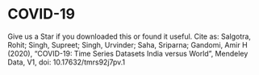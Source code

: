# COVID-19
Give us a Star if you downloaded this or found it useful.
Cite as:
Salgotra, Rohit; Singh, Supreet; Singh, Urvinder; Saha, Sriparna; Gandomi, Amir H (2020), “COVID-19: Time Series Datasets India versus World”, Mendeley Data, V1, doi: 10.17632/tmrs92j7pv.1


